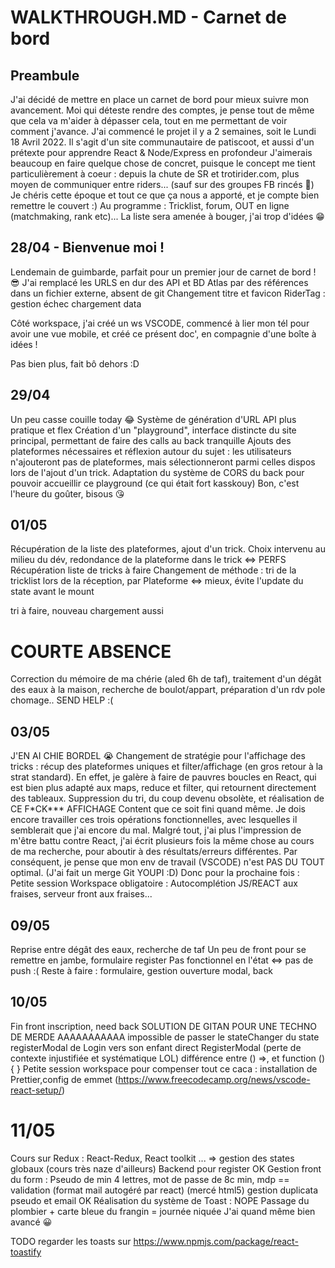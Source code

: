 # WALKTHROUGH.MD - Carnet de bord

## Preambule

J'ai décidé de mettre en place un carnet de bord pour mieux suivre mon avancement.
Moi qui déteste rendre des comptes, je pense tout de même que cela va m'aider à dépasser cela,
tout en me permettant de voir comment j'avance.
J'ai commencé le projet il y a 2 semaines, soit le Lundi 18 Avril 2022.
Il s'agit d'un site communautaire de patiscoot, et aussi d'un prétexte pour apprendre React & Node/Express en profondeur
J'aimerais beaucoup en faire quelque chose de concret, puisque le concept me tient particulièrement à coeur : depuis
la chute de SR et trotirider.com, plus moyen de communiquer entre riders... (sauf sur des groupes FB rincés 🤣)
Je chéris cette époque et tout ce que ça nous a apporté, et je compte bien remettre le couvert :)
Au programme : Tricklist, forum, OUT en ligne (matchmaking, rank etc)...
La liste sera amenée à bouger, j'ai trop d'idées 😁

## 28/04 - Bienvenue moi !

Lendemain de guimbarde, parfait pour un premier jour de carnet de bord ! 😎
J'ai remplacé les URLS en dur des API et BD Atlas par des références dans un fichier externe, absent de git
Changement titre et favicon
RiderTag : gestion échec chargement data

Côté workspace, j'ai créé un ws VSCODE, commencé à lier mon tél pour avoir une vue mobile, et créé ce présent doc', en
compagnie d'une boîte à idées !

Pas bien plus, fait bô dehors :D

## 29/04

Un peu casse couille today 😂
Système de génération d'URL API plus pratique et flex
Création d'un "playground", interface distincte du site principal, permettant de faire des calls au back tranquille
Ajouts des plateformes nécessaires et réflexion autour du sujet : les utilisateurs n'ajouteront pas de plateformes,
mais sélectionneront parmi celles dispos lors de l'ajout d'un trick.
Adaptation du système de CORS du back pour pouvoir accueillir ce playground (ce qui était fort kasskouy)
Bon, c'est l'heure du goûter, bisous 😘

## 01/05

Récupération de la liste des plateformes, ajout d'un trick.
Choix intervenu au milieu du dév, redondance de la plateforme dans le trick <=> PERFS
Récupération liste de tricks à faire
Changement de méthode : tri de la tricklist lors de la réception, par Plateforme <=> mieux, évite l'update du state avant le mount

tri à faire, nouveau chargement aussi

# COURTE ABSENCE

Correction du mémoire de ma chérie (aled 6h de taf), traitement d'un dégât des eaux à la maison, recherche de boulot/appart,
préparation d'un rdv pole chomage.. SEND HELP :(

## 03/05

J'EN AI CHIE BORDEL 😭
Changement de stratégie pour l'affichage des tricks : récup des plateformes uniques et filter/affichage
(en gros retour à la strat standard).
En effet, je galère à faire de pauvres boucles en React, qui
est bien plus adapté aux maps, reduce et filter, qui retournent directement des tableaux.
Suppression du tri, du coup devenu obsolète, et réalisation de CE F\*CK\*\*\* AFFICHAGE
Content que ce soit fini quand même. Je dois encore travailler ces trois opérations fonctionnelles, avec lesquelles
il semblerait que j'ai encore du mal.
Malgré tout, j'ai plus l'impression de m'être battu contre React, j'ai écrit plusieurs fois la même chose au
cours de ma recherche, pour aboutir à des résultats/erreurs différentes.
Par conséquent, je pense que mon env de travail (VSCODE) n'est PAS DU TOUT optimal.
(J'ai fait un merge Git YOUPI :D)
Donc pour la prochaine fois :
Petite session Workspace obligatoire : Autocomplétion JS/REACT aux fraises, serveur front aux fraises...

## 09/05

Reprise entre dégât des eaux, recherche de taf
Un peu de front pour se remettre en jambe, formulaire register
Pas fonctionnel en l'état <=> pas de push :(
Reste à faire : formulaire, gestion ouverture modal, back

## 10/05

Fin front inscription, need back
SOLUTION DE GITAN POUR UNE TECHNO DE MERDE AAAAAAAAAAA
impossible de passer le stateChanger du state registerModal de Login vers son enfant direct RegisterModal
(perte de contexte injustifiée et systématique LOL)
différence entre () =>, et function () { }
Petite session workspace pour compenser tout ce caca : installation de Prettier,config de emmet
(https://www.freecodecamp.org/news/vscode-react-setup/)

# 11/05

Cours sur Redux : React-Redux, React toolkit ... => gestion des states globaux (cours très naze d'ailleurs)
Backend pour register OK
Gestion front du form : Pseudo de min 4 lettres, mot de passe de 8c min, mdp == validation (format mail autogéré par react)
(mercé html5)
gestion duplicata pseudo et email OK
Réalisation du système de Toast : NOPE
Passage du plombier + carte bleue du frangin = journée niquée
J'ai quand même bien avancé 😀

TODO regarder les toasts sur https://www.npmjs.com/package/react-toastify
